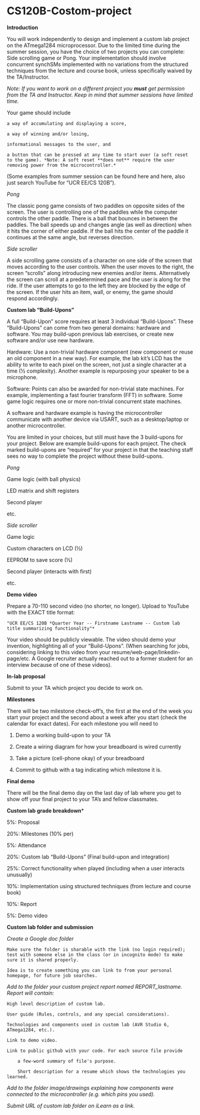 # CS120B-Costom-project

**Introduction**

You will work independently to design and implement a custom lab project on the ATmega1284 microprocessor. Due to the limited time during the summer session, you have the choice of two projects you can complete: Side scrolling game or Pong. Your implementation should involve concurrent synchSMs implemented with no variations from the structured techniques from the lecture and course book, unless specifically waived by the TA/Instructor. 

*Note: If you want to work on a different project you **must** get permission from the TA and Instructor. Keep in mind that summer sessions have limited time.*

Your game should include 

	a way of accumulating and displaying a score, 
	
	a way of winning and/or losing, 
	
	informational messages to the user, and 
	
	a button that can be pressed at any time to start over (a soft reset to the game). *Note: A soft reset **does not** require the user removing power from the microcontroller.*

(Some examples from summer session can be found here and here, also just search YouTube for “UCR EE/CS 120B”).

*Pong*

The classic pong game consists of two paddles on opposite sides of the screen. The user is controlling one of the paddles while the computer controls the other paddle. There is a ball that bounces in between the paddles. The ball speeds up and changes angle (as well as direction) when it hits the corner of either paddle. If the ball hits the center of the paddle it continues at the same angle, but reverses direction. 

*Side scroller*

A side scrolling game consists of a character on one side of the screen that moves according to the user controls. When the user moves to the right, the screen “scrolls” along introducing new enemies and/or items. Alternatively the screen can scroll at a predetermined pace and the user is along for the ride. If the user attempts to go to the left  they are blocked by the edge of the screen. If the user hits an item, wall, or enemy, the game should respond accordingly. 



**Custom lab “Build-Upons”**

A full “Build-Upon” score requires at least 3 individual “Build-Upons”. These “Build-Upons” can come from two general domains: hardware and software. You may build-upon previous lab exercises, or create new software and/or use new hardware.

Hardware: Use a non-trivial hardware component (new component or reuse an old component in a new way). For example, the lab kit’s LCD has the ability to write to each pixel on the screen, not just a single character at a time (½ complexity). Another example is repurposing your speaker to be a microphone.

Software: Points can also be awarded for non-trivial state machines. For example, implementing a fast fourier transform (FFT) in software. Some game logic requires one or more non-trivial concurrent state machines.

A software and hardware example is having the microcontroller communicate with another device via USART, such as a desktop/laptop or another microcontroller.

You are limited in your choices, but still must have the 3 build-upons for your project. Below are example build-upons for each project. The check marked build-upons are “required” for your project in that the teaching staff sees no way to complete the project without these build-upons. 



*Pong*

Game logic (with ball physics)

LED matrix and shift registers

Second player

etc.


*Side scroller*

Game logic

Custom characters on LCD (½)

EEPROM to save score (½)

Second player (interacts with first)

etc.



**Demo video**

Prepare a 70-110 second video (no shorter, no longer). Upload to YouTube with the EXACT title format:

	"UCR EE/CS 120B *Quarter Year -- Firstname Lastname -- Custom lab title summarizing functionality"*

Your video should be publicly viewable. The video should demo your invention, highlighting all of your “Build-Upons”. (When searching for jobs, considering linking to this video from your resume/web-page/linkedin-page/etc. A Google recruiter actually reached out to a former student for an interview because of one of these videos). 


**In-lab proposal**

Submit to your TA which project you decide to work on. 



**Milestones**

There will be two milestone check-off’s, the first at the end of the week you start your project and the second about a week after you start (check the calendar for exact dates). For each milestone you will need to 

1. Demo a working build-upon to your TA

2. Create a wiring diagram for how your breadboard is wired currently

3. Take a picture (cell-phone okay) of your breadboard

4. Commit to github with a tag indicating which milestone it is.



**Final demo**

There will be the final demo day on the last day of lab where you get to show off your final project to your TA’s and fellow classmates. 



**Custom lab grade breakdown***

 5%: Proposal
 
20%: Milestones (10% per)

 5%: Attendance
 
20%: Custom lab “Build-Upons” (Final build-upon and integration)

25%: Correct functionality when played (including when a user interacts unusually)

10%: Implementation using structured techniques (from lecture and course book)

10%: Report

 5%: Demo video
 
 
 
**Custom lab folder and submission**

*Create a Google doc folder*

	Make sure the folder is sharable with the link (no login required); test with someone else in the class (or in incognito mode) to make sure it is shared properly.

	Idea is to create something you can link to from your personal homepage, for future job searches.


*Add to the folder your custom project report named REPORT_lastname. Report will contain:*

	High level description of custom lab.

	User guide (Rules, controls, and any special considerations).

	Technologies and components used in custom lab (AVR Studio 6, ATmega1284, etc.).

	Link to demo video.

	Link to public github with your code. For each source file provide

		a few-word summary of file's purpose.

		Short description for a resume which shows the technologies you learned.
		

*Add to the folder image/drawings explaining how components were connected to the microcontroller (e.g. which pins you used).*

*Submit URL of custom lab folder on iLearn as a link.*

